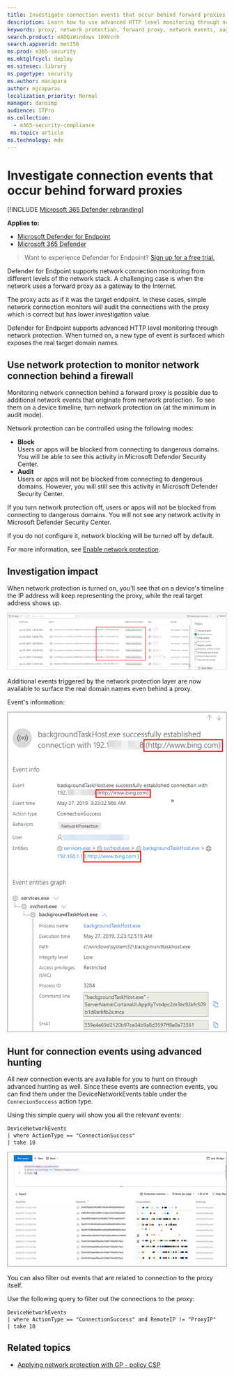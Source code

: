 ```yaml
---
title: Investigate connection events that occur behind forward proxies
description: Learn how to use advanced HTTP level monitoring through network protection in Microsoft Defender ATP, which surfaces a real target, instead of a proxy.
keywords: proxy, network protection, forward proxy, network events, audit, block, domain names, domain
search.product: eADQiWindows 10XVcnh
search.appverid: met150
ms.prod: m365-security
ms.mktglfcycl: deploy
ms.sitesec: library
ms.pagetype: security
ms.author: macapara
author: mjcaparas
localization_priority: Normal
manager: dansimp
audience: ITPro
ms.collection: 
  - m365-security-compliance
 ms.topic: article
ms.technology: mde
---
```


# Investigate connection events that occur behind forward proxies

[!INCLUDE [Microsoft 365 Defender rebranding](../../includes/microsoft-defender.md)]

**Applies to:**
- [Microsoft Defender for Endpoint](https://go.microsoft.com/fwlink/p/?linkid=2154037)
- [Microsoft 365 Defender](https://go.microsoft.com/fwlink/?linkid=2118804)

> Want to experience Defender for Endpoint? [Sign up for a free trial.](https://www.microsoft.com/microsoft-365/windows/microsoft-defender-atp?ocid=docs-wdatp-investigatemachines-abovefoldlink)

Defender for Endpoint supports network connection monitoring from different levels of the network stack. A challenging case is when the network uses a forward proxy as a gateway to the Internet.

The proxy acts as if it was the target endpoint.  In these cases, simple network connection monitors will audit the connections with the proxy which is correct but has lower investigation value. 

Defender for Endpoint supports advanced HTTP level monitoring through network protection. When turned on, a new type of event is surfaced which exposes the real target domain names.

## Use network protection to monitor network connection behind a firewall
Monitoring network connection behind a forward proxy is possible due to additional network events that originate from network protection. To see them on a device timeline, turn network protection on (at the minimum in audit mode). 

Network protection can be controlled using the following modes:

- **Block** <br> Users or apps will be blocked from connecting to dangerous domains. You will be able to see this activity in Microsoft Defender Security Center.
- **Audit** <br> Users or apps will not be blocked from connecting to dangerous domains. However, you will still see this activity in Microsoft Defender Security Center.


If you turn network protection off, users or apps will not be blocked from connecting to dangerous domains. You will not see any network activity in Microsoft Defender Security Center.

If you do not configure it, network blocking will be turned off by default.

For more information, see [Enable network protection](enable-network-protection.md).

## Investigation impact
When network protection is turned on, you'll see that on a device's timeline the IP address will keep representing the proxy, while the real target address shows up.

![Image of network events on device's timeline](images/atp-proxy-investigation.png)

Additional events triggered by the network protection layer are now available to surface the real domain names even behind a proxy.

Event's information:

![Image of single network event](images/atp-proxy-investigation-event.png)



## Hunt for connection events using advanced hunting 
All new connection events are available for you to hunt on through advanced hunting as well. Since these events are connection events, you can find them under the DeviceNetworkEvents table under the `ConnecionSuccess` action type.

Using this simple query will show you all the relevant events:

```
DeviceNetworkEvents
| where ActionType == "ConnectionSuccess" 
| take 10
```

![Image of advanced hunting query](images/atp-proxy-investigation-ah.png)

You can also filter out  events that are related to connection to the proxy itself. 

Use the following query to filter out the connections to the proxy:

```
DeviceNetworkEvents
| where ActionType == "ConnectionSuccess" and RemoteIP != "ProxyIP"  
| take 10
```



## Related topics
- [Applying network protection with GP - policy CSP](https://docs.microsoft.com/windows/client-management/mdm/policy-csp-defender#defender-enablenetworkprotection)
